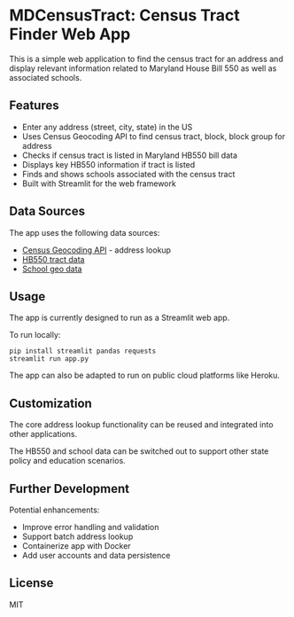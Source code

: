 # MDCensusTract:  Census Tract Finder Web App

This is a simple web application to find the census tract for an address and display relevant information related to Maryland House Bill 550 as well as associated schools.

## Features

- Enter any address (street, city, state) in the US  
- Uses Census Geocoding API to find census tract, block, block group for address
- Checks if census tract is listed in Maryland HB550 bill data  
- Displays key HB550 information if tract is listed
- Finds and shows schools associated with the census tract
- Built with Streamlit for the web framework

## Data Sources

The app uses the following data sources:  

- [Census Geocoding API](https://geocoding.geo.census.gov/geocoder/Geocoding_Services_API.pdf) - address lookup
- [HB550 tract data](https://github.com/MEADecarb/MDCensusTract/blob/main/HB550.json)  
- [School geo data](https://github.com/MEADecarb/MDCensusTract/blob/main/Schools_tracts.geojson)  

## Usage  

The app is currently designed to run as a Streamlit web app.  

To run locally:  

```
pip install streamlit pandas requests  
streamlit run app.py
```

The app can also be adapted to run on public cloud platforms like Heroku.  

## Customization

The core address lookup functionality can be reused and integrated into other applications.  

The HB550 and school data can be switched out to support other state policy and education scenarios.

## Further Development  

Potential enhancements:

- Improve error handling and validation
- Support batch address lookup  
- Containerize app with Docker
- Add user accounts and data persistence  

## License  

MIT
